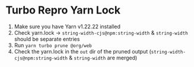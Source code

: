 # Turbo Repro Yarn Lock

1. Make sure you have Yarn v1.22.22 installed
2. Check yarn.lock -> `string-width-cjs@npm:string-width` & `string-width` should be separate entries
3. Run `yarn turbo prune @org/web`
4. Check the yarn.lock in the `out` dir of the pruned output (`string-width-cjs@npm:string-width` & `string-width` are merged)

